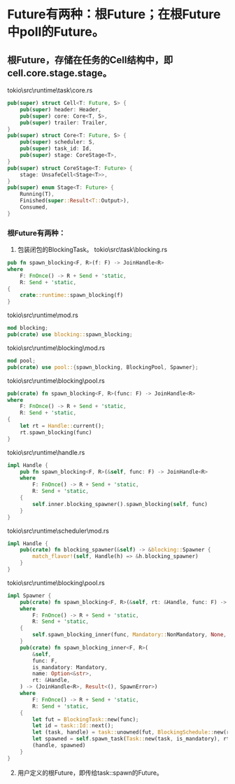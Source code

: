 # Future有两种：根Future；在根Future中poll的Future。
## 根Future，存储在任务的Cell结构中，即cell.core.stage.stage。
tokio\src\runtime\task\core.rs
```rust
pub(super) struct Cell<T: Future, S> {
    pub(super) header: Header,
    pub(super) core: Core<T, S>,
    pub(super) trailer: Trailer,
}
pub(super) struct Core<T: Future, S> {
    pub(super) scheduler: S,
    pub(super) task_id: Id,
    pub(super) stage: CoreStage<T>,
}
pub(super) struct CoreStage<T: Future> {
    stage: UnsafeCell<Stage<T>>,
}
pub(super) enum Stage<T: Future> {
    Running(T),
    Finished(super::Result<T::Output>),
    Consumed,
}
```
### 根Future有两种：
1. 包装闭包的BlockingTask。
tokio\src\task\blocking.rs
```rust
pub fn spawn_blocking<F, R>(f: F) -> JoinHandle<R>
where
    F: FnOnce() -> R + Send + 'static,
    R: Send + 'static,
{
    crate::runtime::spawn_blocking(f)
}
```
tokio\src\runtime\mod.rs
```rust
mod blocking;
pub(crate) use blocking::spawn_blocking;
```
tokio\src\runtime\blocking\mod.rs
```rust
mod pool;
pub(crate) use pool::{spawn_blocking, BlockingPool, Spawner};
```
tokio\src\runtime\blocking\pool.rs
```rust
pub(crate) fn spawn_blocking<F, R>(func: F) -> JoinHandle<R>
where
    F: FnOnce() -> R + Send + 'static,
    R: Send + 'static,
{
    let rt = Handle::current();
    rt.spawn_blocking(func)
}
```
tokio\src\runtime\handle.rs
```rust
impl Handle {
    pub fn spawn_blocking<F, R>(&self, func: F) -> JoinHandle<R>
    where
        F: FnOnce() -> R + Send + 'static,
        R: Send + 'static,
    {
        self.inner.blocking_spawner().spawn_blocking(self, func)
    }
}
```
tokio\src\runtime\scheduler\mod.rs
```rust
impl Handle {
    pub(crate) fn blocking_spawner(&self) -> &blocking::Spawner {
        match_flavor!(self, Handle(h) => &h.blocking_spawner)
    }
}
```
tokio\src\runtime\blocking\pool.rs
```rust
impl Spawner {
    pub(crate) fn spawn_blocking<F, R>(&self, rt: &Handle, func: F) -> JoinHandle<R>
    where
        F: FnOnce() -> R + Send + 'static,
        R: Send + 'static,
    {
        self.spawn_blocking_inner(func, Mandatory::NonMandatory, None, rt)
    }
    pub(crate) fn spawn_blocking_inner<F, R>(
        &self,
        func: F,
        is_mandatory: Mandatory,
        name: Option<&str>,
        rt: &Handle,
    ) -> (JoinHandle<R>, Result<(), SpawnError>)
    where
        F: FnOnce() -> R + Send + 'static,
        R: Send + 'static,
    {
        let fut = BlockingTask::new(func);
        let id = task::Id::next();
        let (task, handle) = task::unowned(fut, BlockingSchedule::new(rt), id);
        let spawned = self.spawn_task(Task::new(task, is_mandatory), rt);
        (handle, spawned)
    }
}
```

2. 用户定义的根Future，即传给task::spawn的Future。

```rust

```
